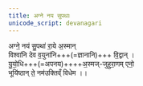 ```yaml
---
title: अग्ने नय सुपथाः
unicode_script: devanagari
---
```

अग्ने॒ नय॑ सु॒पथा॑ रा॒ये अ॒स्मान्  
विश्वा॑नि देव व॒युना॑नि+++(=ज्ञानानि)+++ वि॒द्वान् ।  
यु॒यो॒धि+++(=अपनय)++++अ॒स्मज्-जुहुरा॒णम् एनो॒  
भूयि॑ष्ठान् ते॒ नम॑उक्तिव्ँ विधेम ।।
